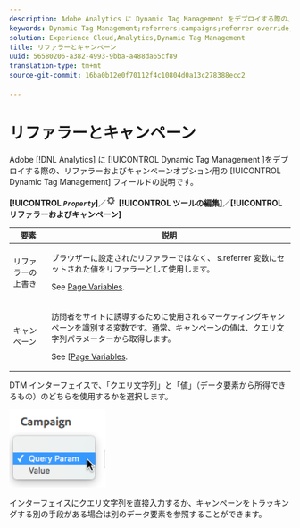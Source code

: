 ```yaml
---
description: Adobe Analytics に Dynamic Tag Management をデプロイする際の、リファラーおよびキャンペーンオプション用の Dynamic Tag Management フィールドの説明です。
keywords: Dynamic Tag Management;referrers;campaigns;referrer override;campaign variable;query param
solution: Experience Cloud,Analytics,Dynamic Tag Management
title: リファラーとキャンペーン
uuid: 56580206-a382-4993-9bba-a488da65cf89
translation-type: tm+mt
source-git-commit: 16ba0b12e0f70112f4c10804d0a13c278388ecc2

---
```



# リファラーとキャンペーン

Adobe [!DNL Analytics] に [!UICONTROL Dynamic Tag Management ]をデプロイする際の、リファラーおよびキャンペーンオプション用の [!UICONTROL Dynamic Tag Management] フィールドの説明です。

**[!UICONTROL *`Property`*]**／![](assets/settings_gear.png) **[!UICONTROL ツールの編集]**／**[!UICONTROL リファラーおよびキャンペーン]**

<table id="table_09AE3BFF0F12442F9C19CD96451F93E4"> 
 <thead> 
  <tr> 
   <th colname="col1" class="entry"> 要素 </th> 
   <th colname="col2" class="entry"> 説明 </th> 
  </tr> 
 </thead>
 <tbody> 
  <tr> 
   <td colname="col1"> リファラーの上書き </td> 
   <td colname="col2"> <p>ブラウザーに設定されたリファラーではなく、<span class="varname"> s.referrer</span> 変数にセットされた値をリファラーとして使用します。 </p> <p>See <a href="/help/implement/js-implementation/c-variables/page-variables.md">Page Variables</a>. </p> </td> 
  </tr> 
  <tr> 
   <td colname="col1"> キャンペーン </td> 
   <td colname="col2"> <p>訪問者をサイトに誘導するために使用されるマーケティングキャンペーンを識別する変数です。通常、キャンペーンの値は、クエリ文字列パラメーターから取得します。 </p> <p>See [<a href="/help/implement/js-implementation/c-variables/page-variables.md">Page Variables</a>. </p> </td> 
  </tr> 
 </tbody> 
</table>

DTM インターフェイスで、「クエリ文字列」と「値」（データ要素から所得できるもの）のどちらを使用するかを選択します。

![](assets/dtm-queryparam.png)

インターフェイスにクエリ文字列を直接入力するか、キャンペーンをトラッキングする別の手段がある場合は別のデータ要素を参照することができます。
